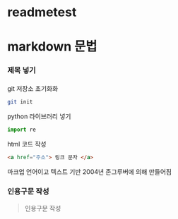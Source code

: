 # readmetest 

# markdown 문법
### 제목 넣기
#### 
git 저장소 초기화화
```bash
git init
```
python 라이브러리 넣기
```py
import re
```

html 코드 작성 
```html
<a href="주소"> 링크 문자 </a>
```

  마크업 언어이고 
  텍스트 기반
  2004년 존그루버에 의해 만들어짐

 ### 인용구문 작성
 > 인용구문 작성


